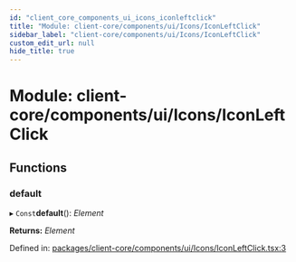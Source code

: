 ```yaml
---
id: "client_core_components_ui_icons_iconleftclick"
title: "Module: client-core/components/ui/Icons/IconLeftClick"
sidebar_label: "client-core/components/ui/Icons/IconLeftClick"
custom_edit_url: null
hide_title: true
---
```


# Module: client-core/components/ui/Icons/IconLeftClick

## Functions

### default

▸ `Const`**default**(): *Element*

**Returns:** *Element*

Defined in: [packages/client-core/components/ui/Icons/IconLeftClick.tsx:3](https://github.com/xr3ngine/xr3ngine/blob/5c3dcaef1/packages/client-core/components/ui/Icons/IconLeftClick.tsx#L3)
